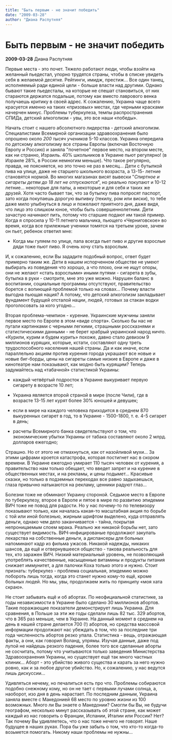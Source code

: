```yaml
---
title: "Быть первым - не значит победить"
date: "2009-03-28"
author: "Диана Распутняя"
---
```


# Быть первым - не значит победить

**2009-03-28** Диана Распутняя

Первые места - это почет. Тяжело работают люди, чтобы взойти на желанный пьедестал, упорно трудятся страны, чтобы в списке увидеть себя в желаемой десятке. Рейтинги, имидж, престиж... Все один танец, исполняемый ради единой цели - больше власти над другими. Однако бывают такие пьедесталы, на которые не спешат становиться, от них стараются держатся подальше, потому как вместо лаврового венка получаешь критику в своей адрес. К сожалению, Украина чаще всего красуется именно на таких «призовых» местах, где черными красками начерчен минус. Проблемы туберкулеза, темпы распространения СПИДа, детский алкоголизм - увы, это все наши «победы».

Начать стоит с нашего абсолютного лидерства - детский алкоголизм. Специалистами Всемирной организации здравоохранения было опрошено около *200 тысяч учеников* 5-10 классов. Украина опередила по детскому алкоголизму все страны Европы (включая Восточную Европу и Россию) и заняла "почетное" первое место, на втором месте, как ни странно, Израиль. 40% школьников в Украине пьют регулярно! (в Израиле 28%, в России немногим меньше). Что такое регулярно, правда, не поясняется, но это точно не раз в месяц... Дети с бутылкой пива на улице, даже не старшего школьного возраста, а 13-15- летние становятся нормой. Во многих магазинах висят вывески "*Спиртное и сигареты детям до 18 лет не отпускаются*", но реально покупают и 10-12 летние... некоторые для папы, а некоторые и для себя и таких же друзей. Хотя часто бывает так, что за бутылку пива попросят паспорт, зато когда покупаешь дорогую выпивку (текилу, ром или виски), то тебе даже мило улыбнуться в лицо и пожелают приятного дня, даже видя, что лицо это слишком юное, чтобы быть совершеннолетним. Дети зачастую начинают пить, потому что старшие подают им такой пример. Когда я спросила у 10-11 летнего мальчика, пьющего «Черниговское» во время, когда все прилежные ученики томятся на третьем уроке, зачем он пьет, ребенок ответил мне:

 - Когда мы гуляем по улице, папа всегда пьет пиво и другие взрослые дяди тоже пьют пиво. Я очень хочу стать взрослым.

И, к сожалению, если Вы зададите подобный вопрос, ответ будет примерно таким же. Дети в нашем испорченном обществе не умеют выбирать из поведения что хорошо, а что плохо, они не ищут опоры, они не желают «стать взрослыми» иными путями - сигарета в зубы, бутылка в руки - смотрите, мне это уже можно. Нарушен баланс в воспитании, социальные программы отсутствуют, правительство борется с вопиющей проблемой только на словах... Почему власти выгодна пьющая нация? А потому, что детский алкоголизм закладывает фундамент будущей отсталой нации, людей, готовых за стакан водки проголосовать за кого угодно...

Вторая проблема-чемпион - курение. Украинские мужчины заняли первое место по Европе в этом «виде спорта». Сколько бы нас не пугали картинками с черными легкими, страшными россказнями и статистическими данными - не берет храбрый украинский народ ничто. «Курили, курим и будем курить» похоже, давно стало девизом 9 миллионов курящих, которые, кстати, составляют одну треть трудоспособного населения нашей страны. Да и как иначе, если параллельно акциям против курения города украшают все новые и новые биг-борды, цены на сигареты самые низкие в Европе и даже в кинотеатре нам показывают, как модно быть курящим? Теперь задумайтесь над «табачной» статистикой Украины:

 - каждый четвёртый подросток в Украине выкуривает первую сигарету в возрасте 10 лет; 

 - Украина является второй страной в мире (после Чили), где в возрасте 13-15 лет курят более 30% юношей и девушек;

 - если в мире на каждого человека приходится в среднем 870 выкуренных сигарет в год, то в Украине - 1500-1800, т. е. 4-5 сигарет в день;

 - расчеты Всемирного банка свидетельствуют о том, что экономические убытки Украины от табака составляют около 2 млрд. долларов ежегодно;

Страшно. Но от этого не отмахнуться, как от назойливой мухи... За этими цифрами кроется катастрофа, которая постигнет нас в скором времени. В Украине ежегодно умирает 110 тысяч человек от курения, а правительство нам только обещает, что введет запрет и на курение в общественных местах, и на рекламы, и цены подымет... Красивые сказки, но только в подземных переходах все равно задыхаешься, глаза привычно натыкаются на рекламу, ценники радуют глаз...

Болезни тоже не обминают Украину стороной. Седьмое место в Европе по туберкулезу, второе в Европе и пятое в мире по развитию эпидемии ВИЧ тоже не повод для радости. Но у нас почему-то по телевизору показывают только, как началась какая-то масштабная акция по борьбе с той или иной болезнью, жирным шрифтом выделено, куда отправлять деньги, однако чем дело заканчивается - тайна, покрытая непроницаемым слоем мрака. Реально же никакой борьбы нет, зато существует видимость. ВИЧ-инфицированые продолжают закупать лекарства на собственные деньги, а диспансеры для больных напоминают кадр из фильма ужасов. Никакой надежды, никаких шансов, да ещё и отвернувшееся общество - такова реальность для тех, кто заражен ВИЧ. Низкий материальный уровень, не позволяющий употреблять качественные, насыщенные витамины и продукты питания снижает иммунитет, а для палочки Коха только этого и нужно. Стоит признать: туберкулез - проблема социальная, эпидемию можно побороть лишь тогда, когда это станет нужно кому-то ещё, кроме больных людей. Но мы, увы, продолжаем жить по принципу «моя хата скраю».

Не стоит забывать ещё и об абортах. По неофициальной статистике, за годы независимости в Украине было сделано 30 миллионов абортов. Такие поражающие показатели демонстрирует лишь Украина. Для сравнения, в Польше за эти же годы сделали лишь 82 тыс. 329 абортов, что в 365 раз меньше, чем в Украине. На данный момент в среднем на день в нашей стране делается 700 (!) абортов, но средства массовой информации продолжают нас убеждать в том, что за последние три года численность абортов резко упала. Статистика - вещь, отражающая факты, а они, как говорил Воланд, упрямы. Изучая данные, даже под лупой не найдешь резкого падения, более того все сделанные аборты не сосчитать, потому что учитываются только заведения Министерства Здравоохранения Украины, но существует ещё так много частных клиник... Аборт - это убийство живого существа и карать за него нужно ровно, как и за любое другое убийство. Но, к сожалению, у нас ведутся лишь дискуссии...

Удивляться нечему, но печалиться есть про что. Проблемы собираются подобно снежному кому, но он не тает с первыми лучами солнца, а, наоборот, изо дня в день нарастает. По последним данным, Украина заняла вместе с Македонией 68 место по уровню жизни из 100 возможных. Много ли Вы знаете о Македонии? Смогли бы Вы, не будучи географом, несколько минут рассказывать об этой стране, как может каждый из нас говорить о Франции, Испании, Италии или России? Нет? Так почему Вы удивляетесь, что о нас тоже нечего не говорят. Наше будущее в наших руках. Пора бы уже забыть о том, что кто-то когда-то возьмется помогать. Никому наши проблемы не нужны...